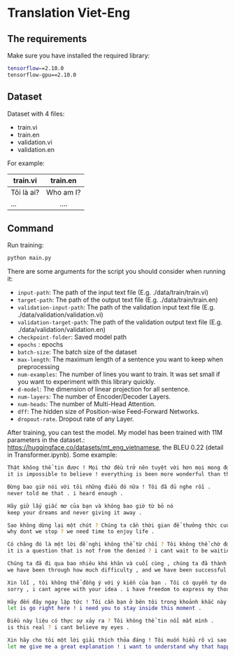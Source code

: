 # Translation Viet-Eng

## The requirements

Make sure you have installed the required library:

```bash
tensorflow==2.10.0
tensorflow-gpu==2.10.0
```
## Dataset
Dataset with 4 files:
- train.vi
- train.en
- validation.vi
- validation.en

For example: 

| train.vi   |   train.en      |
|----------|:-------------:|
| Tôi là ai?      |  Who am I?|
| ...              |    .... |

## Command

Run training:

```bash
python main.py
```
There are some arguments for the script you should consider when running it:

- `input-path`: The path of the input text file (E.g. ./data/train/train.vi)
- `target-path`: The path of the output text file (E.g. ./data/train/train.en)
- `validation-input-path`: The path of the validation input text file (E.g. ./data/validation/validation.vi)
- `validation-target-path`: The path of the validation output text file (E.g. ./data/validation/validation.en)
- `checkpoint-folder`: Saved model path
- `epochs` : epochs
- `batch-size`: The batch size of the dataset
- `max-length`: The maximum length of a sentence you want to keep when preprocessing
- `num-examples`: The number of lines you want to train. It was set small if you want to experiment with this library quickly.
- `d-model`: The dimension of linear projection for all sentence.
- `num-layers`: The number of Encoder/Decoder Layers. 
- `num-heads`: The number of Multi-Head Attention. 
- `dff`: The hidden size of Position-wise Feed-Forward Networks.
- `dropout-rate`. Dropout rate of any Layer. 

After training, you can test the model. My model has been trained with 11M parameters in the dataset.: https://huggingface.co/datasets/mt_eng_vietnamese, the BLEU 0.22 (detail in Transformer.ipynb). Some example:

```bash
Thật không thể tin được ! Mọi thứ đều trở nên tuyệt vời hơn mọi mong đợi . 
it is impossible to believe ! everything is been more wonderful than the expectations .

Đừng bao giờ nói với tôi những điều đó nữa ! Tôi đã đủ nghe rồi . 
never told me that . i heard enough .

Hãy giữ lấy giấc mơ của bạn và không bao giờ từ bỏ nó  
keep your dreams and never giving it away .

Sao không dừng lại một chút ? Chúng ta cần thời gian để thưởng thức cuộc sống . 
why dont we stop ? we need time to enjoy life .

Có chăng đó là một lời đề nghị không thể từ chối ? Tôi không thể chờ đợi để tham gia ! 
it is a question that is not from the denied ? i cant wait to be waiting for the next .

Chúng ta đã đi qua bao nhiêu khó khăn và cuối cùng , chúng ta đã thành công ! 
we have been through how much difficulty , and we have been successful !

Xin lỗi , tôi không thể đồng ý với ý kiến của bạn . Tôi có quyền tự do biểu đạt suy nghĩ của mình . 
sorry , i cant agree with your idea . i have freedom to express my thoughts .

Hãy đến đây ngay lập tức ! Tôi cần bạn ở bên tôi trong khoảnh khắc này . 
let is go right here ! i need you to stay inside this moment .

Điều này liệu có thực sự xảy ra ? Tôi không thể tin nổi mắt mình . 
is this real ? i cant believe my eyes .

Xin hãy cho tôi một lời giải thích thỏa đáng ! Tôi muốn hiểu rõ vì sao điều đó lại xảy ra . 
let me give me a great explanation ! i want to understand why that happened .
```

                    
